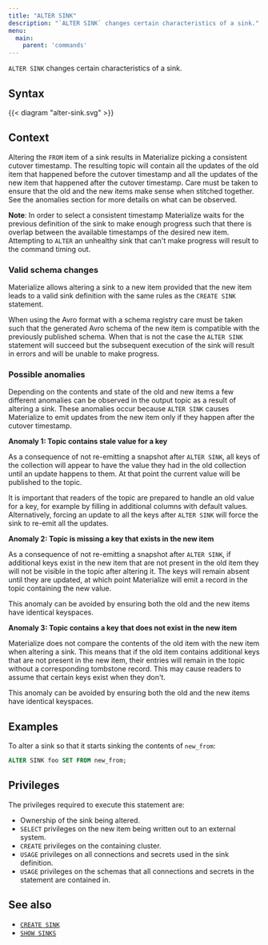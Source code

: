 ```yaml
---
title: "ALTER SINK"
description: "`ALTER SINK` changes certain characteristics of a sink."
menu:
  main:
    parent: 'commands'
---
```


`ALTER SINK` changes certain characteristics of a sink.

## Syntax

{{< diagram "alter-sink.svg" >}}

## Context

Altering the `FROM` item of a sink results in Materialize picking a consistent
cutover timestamp. The resulting topic will contain all the updates of the old
item that happened before the cutover timestamp and all the updates of the new
item that happened after the cutover timestamp. Care must be taken to ensure
that the old and the new items make sense when stitched together. See the
anomalies section for more details on what can be observed.

**Note**: In order to select a consistent timestamp Materialize waits for the
previous definition of the sink to make enough progress such that there is
overlap between the available timestamps of the desired new item. Attempting to
`ALTER` an unhealthy sink that can't make progress will result to the command
timing out.

### Valid schema changes

Materialize allows altering a sink to a new item provided that the new item
leads to a valid sink definition with the same rules as the `CREATE SINK`
statement.

When using the Avro format with a schema registry care must be taken such that
the generated Avro schema of the new item is compatible with the previously
published schema. When that is not the case the `ALTER SINK` statement will
succeed but the subsequent execution of the sink will result in errors and will
be unable to make progress.

### Possible anomalies

Depending on the contents and state of the old and new items a few different
anomalies can be observed in the output topic as a result of altering a sink.
These anomalies occur because `ALTER SINK` causes Materialize to emit updates
from the new item only if they happen after the cutover timestamp.

**Anomaly 1: Topic contains stale value for a key**

As a consequence of not re-emitting a snapshot after `ALTER SINK`, all keys of
the collection will appear to have the value they had in the old collection
until an update happens to them. At that point the current value will be
published to the topic.

It is important that readers of the topic are prepared to handle an old value
for a key, for example by filling in additional columns with default values.
Alternatively, forcing an update to all the keys after `ALTER SINK` will force
the sink to re-emit all the updates.

**Anomaly 2: Topic is missing a key that exists in the new item**

As a consequence of not re-emitting a snapshot after `ALTER SINK`, if
additional keys exist in the new item that are not present in the old item they
will not be visible in the topic after altering it. The keys will remain absent
until they are updated, at which point Materialize will emit a record in the
topic containing the new value.

This anomaly can be avoided by ensuring both the old and the new items have
identical keyspaces.

**Anomaly 3: Topic contains a key that does not exist in the new item**

Materialize does not compare the contents of the old item with the new item
when altering a sink. This means that if the old item contains additional keys
that are not present in the new item, their entries will remain in the topic
without a corresponding tombstone record. This may cause readers to assume that
certain keys exist when they don't.

This anomaly can be avoided by ensuring both the old and the new items have
identical keyspaces.


## Examples

To alter a sink so that it starts sinking the contents of `new_from`:

```sql
ALTER SINK foo SET FROM new_from;
```

## Privileges

The privileges required to execute this statement are:

- Ownership of the sink being altered.
- `SELECT` privileges on the new item being written out to an external system.
- `CREATE` privileges on the containing cluster.
- `USAGE` privileges on all connections and secrets used in the sink definition.
- `USAGE` privileges on the schemas that all connections and secrets in the statement are contained in.

## See also

- [`CREATE SINK`](/sql/create-sink/)
- [`SHOW SINKS`](/sql/show-sinks)
